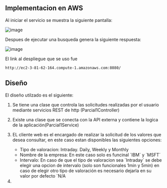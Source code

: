 ## Implementacion en AWS
Al iniciar el servicio se muestra la siguiente pantalla:

![image](https://github.com/alexandrac1420/Parcial1_ARSW/assets/138069735/5af7698d-a66b-416f-8836-43727ef46751)

Despues de ejecutar una busqueda genera la siguiente respuesta:

![image](https://github.com/alexandrac1420/Parcial1_ARSW/assets/138069735/6172d539-dab2-4349-9544-6c6b6516d042)

El link al despliegue que se uso fue 
```
http://ec2-3-81-62-164.compute-1.amazonaws.com:8080/
```
## Diseño

El diseño utilzado es el siguiente:
1. Se tiene una clase que controla las solicitudes realizadas por el usuario mediante servicios REST de http (Parcial1Controller)
2. Existe una clase que se conecta con la API externa y contiene la logica de la aplicación(Parcial1Service)
3. EL cliente web es el encargado de realizar la solicitud de los valores que desea consultar, en este caso estan disponibles las siguientes opciones:
    - Tipo de valoracion: Intraday. Daily, Weekly y Monthly
    - Nombre de la empresa: En este caso solo es funcinal ´IBM´ y ´MSFT´
    - Intervalo: En caso de que el tipo de valoracion sea ´Intraday´ se debe elegir una opcion de intervalo (solo son funcionales 1min y 5min) en caso de elegir otro tipo de valoración es necesario dejarla en su valor por defecto ´N/A

4. 


